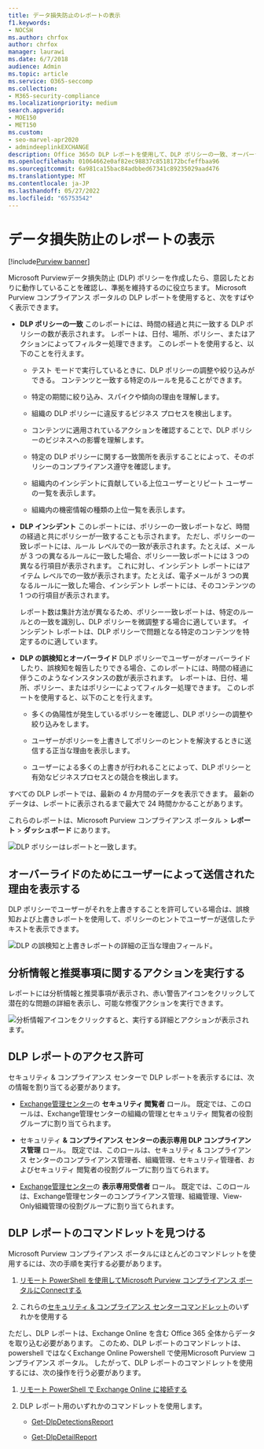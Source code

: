 ```yaml
---
title: データ損失防止のレポートの表示
f1.keywords:
- NOCSH
ms.author: chrfox
author: chrfox
manager: laurawi
ms.date: 6/7/2018
audience: Admin
ms.topic: article
ms.service: O365-seccomp
ms.collection:
- M365-security-compliance
ms.localizationpriority: medium
search.appverid:
- MOE150
- MET150
ms.custom:
- seo-marvel-apr2020
- admindeeplinkEXCHANGE
description: Office 365の DLP レポートを使用して、DLP ポリシーの一致、オーバーライド、または誤検知の数を表示し、時間の経過と共に増加または減少の傾向を確認します。
ms.openlocfilehash: 01064662e0af82ec98837c8518172bcfeffbaa96
ms.sourcegitcommit: 6a981ca15bac84adbbed67341c89235029aad476
ms.translationtype: MT
ms.contentlocale: ja-JP
ms.lasthandoff: 05/27/2022
ms.locfileid: "65753542"
---
```

# <a name="view-the-reports-for-data-loss-prevention"></a>データ損失防止のレポートの表示

[!include[Purview banner](../includes/purview-rebrand-banner.md)]

Microsoft Purviewデータ損失防止 (DLP) ポリシーを作成したら、意図したとおりに動作していることを確認し、準拠を維持するのに役立ちます。 Microsoft Purview コンプライアンス ポータルの DLP レポートを使用すると、次をすばやく表示できます。
  
- **DLP ポリシーの一致** このレポートには、時間の経過と共に一致する DLP ポリシーの数が表示されます。 レポートは、日付、場所、ポリシー、またはアクションによってフィルター処理できます。 このレポートを使用すると、以下のことを行えます。 
    
  - テスト モードで実行しているときに、DLP ポリシーの調整や絞り込みができる。 コンテンツと一致する特定のルールを見ることができます。
    
  - 特定の期間に絞り込み、スパイクや傾向の理由を理解します。
    
  - 組織の DLP ポリシーに違反するビジネス プロセスを検出します。
    
  - コンテンツに適用されているアクションを確認することで、DLP ポリシーのビジネスへの影響を理解します。
    
  - 特定の DLP ポリシーに関する一致箇所を表示することによって、そのポリシーのコンプライアンス遵守を確認します。
    
  - 組織内のインシデントに貢献している上位ユーザーとリピート ユーザーの一覧を表示します。
    
  - 組織内の機密情報の種類の上位一覧を表示します。
    
- **DLP インシデント** このレポートには、ポリシーの一致レポートなど、時間の経過と共にポリシーが一致することも示されます。 ただし、ポリシーの一致レポートには、ルール レベルでの一致が表示されます。たとえば、メールが 3 つの異なるルールに一致した場合、ポリシー一致レポートには 3 つの異なる行項目が表示されます。 これに対し、インシデント レポートにはアイテム レベルでの一致が表示されます。たとえば、電子メールが 3 つの異なるルールに一致した場合、インシデント レポートには、そのコンテンツの 1 つの行項目が表示されます。 
    
  レポート数は集計方法が異なるため、ポリシー一致レポートは、特定のルールとの一致を識別し、DLP ポリシーを微調整する場合に適しています。 インシデント レポートは、DLP ポリシーで問題となる特定のコンテンツを特定するのに適しています。
    
- **DLP の誤検知とオーバーライド** DLP ポリシーでユーザーがオーバーライドしたり、誤検知を報告したりできる場合、このレポートには、時間の経過に伴うこのようなインスタンスの数が表示されます。 レポートは、日付、場所、ポリシー、またはポリシーによってフィルター処理できます。 このレポートを使用すると、以下のことを行えます。 
    
  - 多くの偽陽性が発生しているポリシーを確認し、DLP ポリシーの調整や絞り込みをします。
    
  - ユーザーがポリシーを上書きしてポリシーのヒントを解決するときに送信する正当な理由を表示します。
    
  - ユーザーによる多くの上書きが行われることによって、DLP ポリシーと有効なビジネスプロセスとの競合を検出します。
    
すべての DLP レポートでは、最新の 4 か月間のデータを表示できます。 最新のデータは、レポートに表示されるまで最大で 24 時間かかることがあります。
  
これらのレポートは、Microsoft Purview コンプライアンス ポータル \> **レポート** \> **ダッシュボード** にあります。
  
![DLP ポリシーはレポートと一致します。](../media/117d20c9-d379-403f-ad68-1f5cd6c4e5cf.png)
  
## <a name="view-the-justification-submitted-by-a-user-for-an-override"></a>オーバーライドのためにユーザーによって送信された理由を表示する

DLP ポリシーでユーザーがそれを上書きすることを許可している場合は、誤検知および上書きレポートを使用して、ポリシーのヒントでユーザーが送信したテキストを表示できます。
  
![DLP の誤検知と上書きレポートの詳細の正当な理由フィールド。](../media/e11e3126-026d-4e77-a16d-74a0686d1fa3.png)
  
## <a name="take-action-on-insights-and-recommendations"></a>分析情報と推奨事項に関するアクションを実行する

レポートには分析情報と推奨事項が表示され、赤い警告アイコンをクリックして潜在的な問題の詳細を表示し、可能な修復アクションを実行できます。
  
![分析情報アイコンをクリックすると、実行する詳細とアクションが表示されます。](../media/51782036-7299-4960-8175-75c2b1637159.png)
  
## <a name="permissions-for-dlp-reports"></a>DLP レポートのアクセス許可

セキュリティ & コンプライアンス センターで DLP レポートを表示するには、次の情報を割り当てる必要があります。

- <a href="https://go.microsoft.com/fwlink/p/?linkid=2059104" target="_blank">Exchange管理センター</a>の **セキュリティ 閲覧者** ロール。 既定では、このロールは、Exchange管理センターの組織の管理とセキュリティ 閲覧者の役割グループに割り当てられます。

- セキュリティ **& コンプライアンス センターの表示専用 DLP コンプライアンス管理** ロール。 既定では、このロールは、セキュリティ & コンプライアンス センターのコンプライアンス管理者、組織管理、セキュリティ管理者、およびセキュリティ 閲覧者の役割グループに割り当てられます。

- <a href="https://go.microsoft.com/fwlink/p/?linkid=2059104" target="_blank">Exchange管理センター</a>の **表示専用受信者** ロール。 既定では、このロールは、Exchange管理センターのコンプライアンス管理、組織管理、View-Only組織管理の役割グループに割り当てられます。

## <a name="find-the-cmdlets-for-the-dlp-reports"></a>DLP レポートのコマンドレットを見つける

Microsoft Purview コンプライアンス ポータルにほとんどのコマンドレットを使用するには、次の手順を実行する必要があります。
  
1. [リモート PowerShell を使用してMicrosoft Purview コンプライアンス ポータルにConnectする](/powershell/exchange/connect-to-scc-powershell)
    
2. これらの[セキュリティ &amp; コンプライアンス センターコマンドレット](/powershell/exchange/exchange-online-powershell)のいずれかを使用する
    
ただし、DLP レポートは、Exchange Online を含む Office 365 全体からデータを取り込む必要があります。 このため、DLP レポートのコマンドレットは、powershell ではなくExchange Online Powershell で使用Microsoft Purview コンプライアンス ポータル。 したがって、DLP レポートのコマンドレットを使用するには、次の操作を行う必要があります。
  
1. [リモート PowerShell で Exchange Online に接続する](/powershell/exchange/connect-to-exchange-online-powershell)
    
2. DLP レポート用のいずれかのコマンドレットを使用します。
    
      - [Get-DlpDetectionsReport](/powershell/module/exchange/get-dlpdetectionsreport)
    
      - [Get-DlpDetailReport](/powershell/module/exchange/get-dlpdetailreport)
